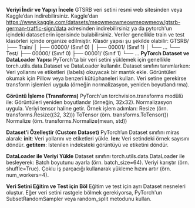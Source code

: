 **Veriyi İndir ve Yapıyı İncele** 
GTSRB veri setini resmi web sitesinden veya Kaggle’dan indirebilirsiniz. Kaggle'dan https://www.kaggle.com/datasets/meowmeowmeowmeowmeow/gtsrb-german-traffic-sign/data adresinden indirebilirsiniz ya da pytorch'un içindeki datasetlerin içerisinde bulabilirsiniz.
Veriler genellikle train ve test klasörleri içinde organize edilmiştir. Klasör yapısı şu şekilde olabilir:
GTSRB/
├── Train/
│   ├── 00000/ (Sınıf 0)
│   ├── 00001/ (Sınıf 1)
│   └── ...
└── Test/ 
    ├── 00000/ (Sınıf 0)
    ├── 00001/ (Sınıf 1)
    └── ...
**PyTorch Dataset ve DataLoader Yapısı**
PyTorch’ta bir veri setini yüklemek için genellikle torch.utils.data.Dataset ve DataLoader kullanılır.
Dataset sınıfını tanımlarken:
Veri yollarını ve etiketleri (labels) okuyacak bir mantık ekle.
Görüntüleri okumak için Pillow veya benzeri kütüphaneleri kullan.
Veri setine gerekirse transform işlemleri uygula (örneğin normalizasyon, yeniden boyutlandırma).

**Görüntü İşleme (Transforms)**
PyTorch'un torchvision.transforms modülü ile:
Görüntüleri yeniden boyutlandır (örneğin, 32x32).
Normalizasyon uygula.
Veriyi tensor haline getir.
Örnek işlem adımları:
Resize (örn. transforms.Resize((32, 32)))
ToTensor (örn. transforms.ToTensor())
Normalize (örn. transforms.Normalize(mean, std))

**Dataset'i Özelleştir (Custom Dataset)**
PyTorch’un Dataset sınıfını miras alarak:
__init__: Veri yollarını ve etiketleri yükle.
__len__: Veri setindeki örnek sayısını döndür.
__getitem__: İstenilen indeksteki görüntüyü ve etiketini döndür.

**DataLoader ile Veriyi Yükle**
Dataset sınıfını torch.utils.data.DataLoader ile besleyerek:
Batch boyutunu ayarla (örn. batch_size=64).
Veriyi karıştır (örn. shuffle=True).
Çoklu iş parçacığı kullanarak yükleme hızını artır (örn. num_workers=4).

**Veri Setini Eğitim ve Test için Böl**
Eğitim ve test için ayrı Dataset nesneleri oluştur.
Eğer veri setini rastgele bölmek gerekiyorsa, PyTorch'un SubsetRandomSampler veya random_split metodunu kullan.
